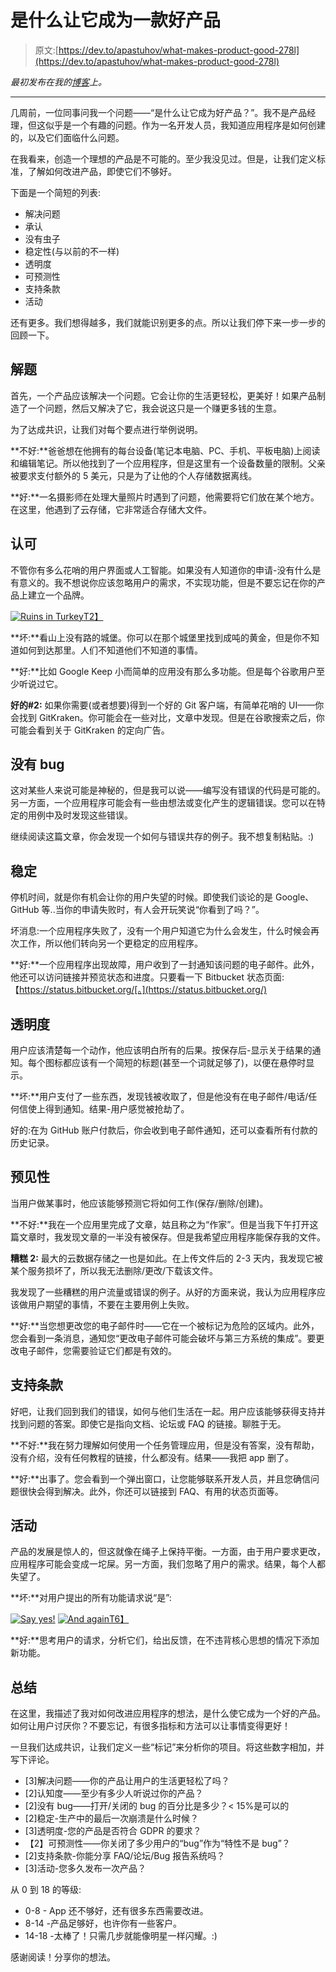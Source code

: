 # 是什么让它成为一款好产品

> 原文:[https://dev.to/apastuhov/what-makes-product-good-278l](https://dev.to/apastuhov/what-makes-product-good-278l)

*最初发布在我的[博客](http://apastuhov.com/post/what-makes-product-good/)上。*

* * *

几周前，一位同事问我一个问题——“是什么让它成为好产品？”。我不是产品经理，但这似乎是一个有趣的问题。作为一名开发人员，我知道应用程序是如何创建的，以及它们面临什么问题。

在我看来，创造一个理想的产品是不可能的。至少我没见过。但是，让我们定义标准，了解如何改进产品，即使它们不够好。

下面是一个简短的列表:

*   解决问题
*   承认
*   没有虫子
*   稳定性(与以前的不一样)
*   透明度
*   可预测性
*   支持条款
*   活动

还有更多。我们想得越多，我们就能识别更多的点。所以让我们停下来一步一步的回顾一下。

## [](#problemsolving)解题

首先，一个产品应该解决一个问题。它会让你的生活更轻松，更美好！如果产品制造了一个问题，然后又解决了它，我会说这只是一个赚更多钱的生意。

为了达成共识，让我们对每个要点进行举例说明。

**不好:**爸爸想在他拥有的每台设备(笔记本电脑、PC、手机、平板电脑)上阅读和编辑笔记。所以他找到了一个应用程序，但是这里有一个设备数量的限制。父亲被要求支付额外的 5 美元，只是为了让他的个人存储数据离线。

**好:**一名摄影师在处理大量照片时遇到了问题，他需要将它们放在某个地方。在这里，他遇到了云存储，它非常适合存储大文件。

## [](#recognition)认可

不管你有多么花哨的用户界面或人工智能。如果没有人知道你的申请-没有什么是有意义的。我不想说你应该忽略用户的需求，不实现功能，但是不要忘记在你的产品上建立一个品牌。

[![Ruins in Turkey](../Images/538bb23813fdedfe0f495d7b5ecd9019.png)T2】](https://res.cloudinary.com/practicaldev/image/fetch/s--5q4QMICm--/c_limit%2Cf_auto%2Cfl_progressive%2Cq_auto%2Cw_880/http://apastuhov.com/images/tombs.jpg)

**坏:**看山上没有路的城堡。你可以在那个城堡里找到成吨的黄金，但是你不知道如何到达那里。人们不知道他们不知道的事情。

**好:**比如 Google Keep 小而简单的应用没有那么多功能。但是每个谷歌用户至少听说过它。

**好的#2:** 如果你需要(或者想要)得到一个好的 Git 客户端，有简单花哨的 UI——你会找到 GitKraken。你可能会在一些对比，文章中发现。但是在谷歌搜索之后，你可能会看到关于 GitKraken 的定向广告。

## [](#no-bugs)没有 bug

这对某些人来说可能是神秘的，但是我可以说——编写没有错误的代码是可能的。另一方面，一个应用程序可能会有一些由想法或变化产生的逻辑错误。您可以在特定的用例中及时发现这些错误。

继续阅读这篇文章，你会发现一个如何与错误共存的例子。我不想复制粘贴。:)

## [](#stablity)稳定

停机时间，就是你有机会让你的用户失望的时候。即使我们谈论的是 Google、GitHub 等..当你的申请失败时，有人会开玩笑说“你看到了吗？”。

坏消息:一个应用程序失败了，没有一个用户知道它为什么会发生，什么时候会再次工作，所以他们转向另一个更稳定的应用程序。

**好:**一个应用程序出现故障，用户收到了一封通知该问题的电子邮件。此外，他还可以访问链接并预览状态和进度。只要看一下 Bitbucket 状态页面:【https://status.bitbucket.org/[。](https://status.bitbucket.org/)

## [](#transparency)透明度

用户应该清楚每一个动作，他应该明白所有的后果。按保存后-显示关于结果的通知。每个图标都应该有一个简短的标题(甚至一个词就足够了)，以便在悬停时显示。

**坏:**用户支付了一些东西，发现钱被收取了，但是他没有在电子邮件/电话/任何信使上得到通知。结果-用户感觉被抢劫了。

好的:在为 GitHub 账户付款后，你会收到电子邮件通知，还可以查看所有付款的历史记录。

## [](#predictability)预见性

当用户做某事时，他应该能够预测它将如何工作(保存/删除/创建)。

**不好:**我在一个应用里完成了文章，姑且称之为“作家”。但是当我下午打开这篇文章时，我发现文章的一半没有被保存。但是我希望应用程序能保存我的文件。

**糟糕 2:** 最大的云数据存储之一也是如此。在上传文件后的 2-3 天内，我发现它被某个服务损坏了，所以我无法删除/更改/下载该文件。

我发现了一些糟糕的用户流量或错误的例子。从好的方面来说，我认为应用程序应该做用户期望的事情，不要在主要用例上失败。

**好:**当您想更改您的电子邮件时——它在一个被标记为危险的区域内。此外，您会看到一条消息，通知您“更改电子邮件可能会破坏与第三方系统的集成”。要更改电子邮件，您需要验证它们都是有效的。

## [](#support-provision)支持条款

好吧，让我们回到我们的错误，如何与他们生活在一起。用户应该能够获得支持并找到问题的答案。即使它是指向文档、论坛或 FAQ 的链接。聊胜于无。

**不好:**我在努力理解如何使用一个任务管理应用，但是没有答案，没有帮助，没有介绍，没有任何教程的链接，什么都没有。结果——我把 app 删了。

**好:**出事了。您会看到一个弹出窗口，让您能够联系开发人员，并且您确信问题很快会得到解决。此外，你还可以链接到 FAQ、有用的状态页面等。

## [](#activity)活动

产品的发展是惊人的，但这就像在绳子上保持平衡。一方面，由于用户要求更改，应用程序可能会变成一坨屎。另一方面，我们忽略了用户的需求。结果，每个人都失望了。

**坏:**对用户提出的所有功能请求说“是”:

[![Say yes!](../Images/92f0aec4e37c9b95241dc7f74711232a.png)](https://res.cloudinary.com/practicaldev/image/fetch/s--oYvGs9Z7--/c_limit%2Cf_auto%2Cfl_progressive%2Cq_auto%2Cw_880/http://apastuhov.com/images/yes-to-user.jpeg)
[![And again](../Images/09d12611a1591ca75bc9a5adc1055040.png)T6】](https://res.cloudinary.com/practicaldev/image/fetch/s--MjCCOZHE--/c_limit%2Cf_auto%2Cfl_progressive%2Cq_auto%2Cw_880/http://apastuhov.com/images/yes-to-user-2.jpeg)

**好:**思考用户的请求，分析它们，给出反馈，在不违背核心思想的情况下添加新功能。

## [](#summary)总结

在这里，我描述了我对如何改进应用程序的想法，是什么使它成为一个好的产品。如何让用户讨厌你？不要忘记，有很多指标和方法可以让事情变得更好！

一旦我们达成共识，让我们定义一些“标记”来分析你的项目。将这些数字相加，并写下评论。

*   [3]解决问题——你的产品让用户的生活更轻松了吗？
*   [2]认知度——至少有多少人听说过你的产品？
*   [2]没有 bug——打开/关闭的 bug 的百分比是多少？< 15%是可以的
*   [2]稳定-生产中的最后一次崩溃是什么时候？
*   [3]透明度-您的产品是否符合 GDPR 的要求？
*   【2】可预测性——你关闭了多少用户的“bug”作为“特性不是 bug”？
*   [2]支持条款-你能分享 FAQ/论坛/Bug 报告系统吗？
*   [3]活动-您多久发布一次产品？

从 0 到 18 的等级:

*   0-8 - App 还不够好，还有很多东西需要改进。
*   8-14 -产品足够好，也许你有一些客户。
*   14-18 -太棒了！只需几步就能像明星一样闪耀。:)

感谢阅读！分享你的想法。